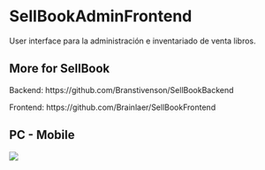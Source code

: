 <h1>SellBookAdminFrontend</h1>
<p>User interface para la administración e inventariado de venta libros.</p>
<h2>More for SellBook</h2>
<p>Backend: https://github.com/Branstivenson/SellBookBackend</p>
<p>Frontend: https://github.com/Brainlaer/SellBookFrontend</p>
<h2>PC - Mobile</h2>
<div style="display:flex; flex-direction: row;">
      <img src="https://github.com/user-attachments/assets/24521c1f-55b3-464d-a22c-b30d46725098">
</div>
